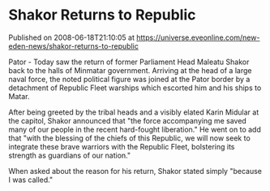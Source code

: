 # Shakor Returns to Republic
Published on 2008-06-18T21:10:05 at https://universe.eveonline.com/new-eden-news/shakor-returns-to-republic

Pator - Today saw the return of former Parliament Head Maleatu Shakor back to the halls of Minmatar government. Arriving at the head of a large naval force, the noted political figure was joined at the Pator border by a detachment of Republic Fleet warships which escorted him and his ships to Matar. 

After being greeted by the tribal heads and a visibly elated Karin Midular at the capitol, Shakor announced that "the force accompanying me saved many of our people in the recent hard-fought liberation." He went on to add that "with the blessing of the chiefs of this Republic, we will now seek to integrate these brave warriors with the Republic Fleet, bolstering its strength as guardians of our nation." 

When asked about the reason for his return, Shakor stated simply "because I was called."
